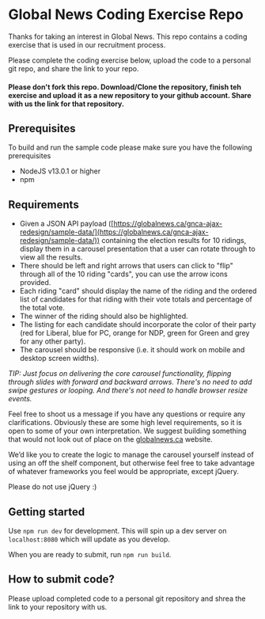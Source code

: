 # Global News Coding Exercise Repo

Thanks for taking an interest in Global News. This repo contains a coding exercise that is used in our recruitment process.

Please complete the coding exercise below, upload the code to a personal git repo, and share the link to your repo.

#### Please don't fork this repo. Download/Clone the repository, finish teh exercise and upload it as a new repository to your github account. Share with us the link for that repository.

## Prerequisites
To build and run the sample code please make sure you have the following prerequisites
- NodeJS v13.0.1 or higher
- npm

## Requirements

- Given a JSON API payload ([https://globalnews.ca/gnca-ajax-redesign/sample-data/](https://globalnews.ca/gnca-ajax-redesign/sample-data/)) containing the election results for 10 ridings, display them in a carousel presentation that a user can rotate through to view all the results.
- There should be left and right arrows that users can click to "flip" through all of the 10 riding "cards", you can use the arrow icons provided.
- Each riding "card" should display the name of the riding and the ordered list of candidates for that riding with their vote totals and percentage of the total vote.
- The winner of the riding should also be highlighted.
- The listing for each candidate should incorporate the color of their party (red for Liberal, blue for PC, orange for NDP, green for Green and grey for any other party).
- The carousel should be responsive (i.e. it should work on mobile and desktop screen widths).

*TIP: Just focus on delivering the core carousel functionality, flipping through slides with forward and backward arrows. There's no need to add swipe gestures or looping. And there's not need to handle browser resize events.*

Feel free to shoot us a message if you have any questions or require any clarifications.  Obviously these are some high level requirements, so it is open to some of your own interpretation. We suggest building something that would not look out of place on the [globalnews.ca](https://globalnews.ca) website.

We’d like you to create the logic to manage the carousel yourself instead of using an off the shelf component, but otherwise feel free to take advantage of whatever frameworks you feel would be appropriate, except jQuery.

Please do not use jQuery :)

## Getting started

Use `npm run dev` for development. This will spin up a dev server on `localhost:8080` which will update as you develop.

When you are ready to submit, run `npm run build`.

## How to submit code?
Please upload completed code to a personal git repository and shrea the link to your repository with us.